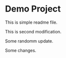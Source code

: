 # Demo Project
This is simple readme file.

This is second modification.

Some randomm update.

Some changes.